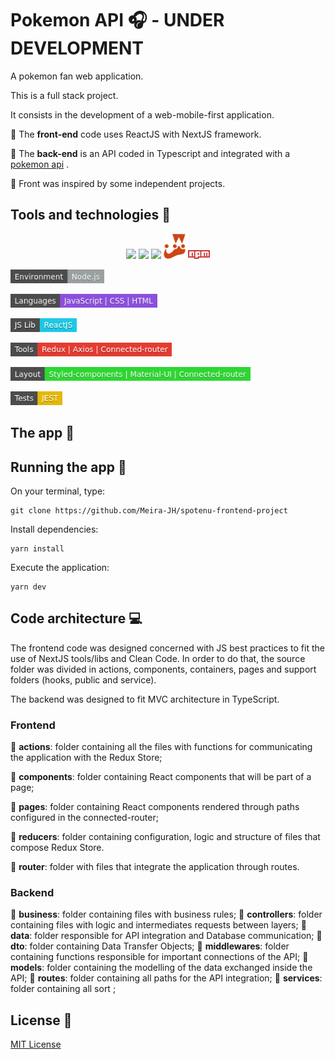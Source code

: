 # Pokemon API :headphones: - UNDER DEVELOPMENT
A pokemon fan web application.


This is a full stack project. 

It consists in the development of a web-mobile-first application.

:small_orange_diamond: The **front-end** code uses ReactJS with NextJS framework. 

:small_orange_diamond: The **back-end** is an API coded in Typescript and integrated with a <a href="https://pokeapi.co/docs/v2">pokemon api</a> . 

:small_orange_diamond: Front was inspired by some independent projects.

## Tools and technologies :wrench:
  

<p align="center">
<img width="40px" src="https://cdn.iconscout.com/icon/free/png-256/nodejs-2-226035.png"/>
<img width="35px" src="https://raw.githubusercontent.com/jalbertsr/logo-badge-images/master/img/react_logo.png"/>
<img width="35px" src="http://3con14.biz/code/_data/js/intro/js-logo.png"/>
<img width="35px" src="https://github.com/MarioTerron/logo-images/blob/master/logos/jest.png"/>
<img width="35px" src="https://github.com/MarioTerron/logo-images/blob/master/logos/npm.png"/>
</p>

<p>
<img height="22px" src="https://github.com/Meira-JH/futureEats/blob/master/futureEats/src/imgs/EnvironmentNodejs.png"/>
</p>
<p>
<img height="22px" src="https://github.com/Meira-JH/futureEats/blob/master/futureEats/src/imgs/languages.png"/>
</p>
<p>
<img height="22px" src="https://github.com/Meira-JH/futureEats/blob/master/futureEats/src/imgs/JSLibReactJS.png"/>
</p>
<p>
<img height="22px" src="https://github.com/Meira-JH/futureEats/blob/master/futureEats/src/imgs/tools.png"/>
</p>
<p>
<img height="22px" src="https://github.com/Meira-JH/futureEats/blob/master/futureEats/src/imgs/layout.png"/>
</p>
<p>
<img height="22px" src="https://github.com/Meira-JH/futureEats/blob/master/futureEats/src/imgs/jest.png"/>
</p>


## The app  :iphone:

## Running the app :running:

On your terminal, type:

```
git clone https://github.com/Meira-JH/spotenu-frontend-project
```

Install dependencies:
```
yarn install
```

Execute the application:
```
yarn dev 
```

## Code architecture :computer:

The frontend code was designed concerned with JS best practices to fit the use of NextJS tools/libs and Clean Code. In order to do that, the source folder was divided in actions, components, containers, pages and support folders (hooks, public and service).

The backend was designed to fit MVC architecture in TypeScript.

### Frontend
:small_blue_diamond: **actions**: folder containing all the files with functions for communicating the application with the Redux Store;

:small_blue_diamond: **components**: folder containing React components that will be part of a page;

:small_blue_diamond: **pages**: folder containing React components rendered through paths configured in the connected-router;

:small_blue_diamond: **reducers**: folder containing configuration, logic and structure of files that compose Redux Store.

:small_blue_diamond: **router**: folder with files that integrate the application through routes.

### Backend
:small_blue_diamond: **business**: folder containing files with business rules;
:small_blue_diamond: **controllers**: folder containing files with logic and intermediates requests between layers;
:small_blue_diamond: **data**: folder responsible for API integration and Database communication;
:small_blue_diamond: **dto**: folder containing Data Transfer Objects;
:small_blue_diamond: **middlewares**: folder containing functions responsible for important connections of the API;
:small_blue_diamond: **models**: folder containing the modelling of the data exchanged inside the API;
:small_blue_diamond: **routes**: folder containing all paths for the API integration;
:small_blue_diamond: **services**: folder containing all sort ;

## License :page_facing_up:
[MIT License](https://choosealicense.com/licenses/mit/)

